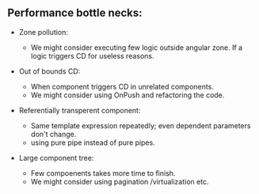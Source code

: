 ## Performance bottle necks:

* Zone pollution:
   * We might consider executing few logic outside angular zone. If a logic triggers CD for useless reasons.

* Out of bounds CD: 
   * When component triggers CD in unrelated components.
   * We might consider using OnPush and refactoring the code.

* Referentially transperent component:
   * Same template expression repeatedly; even dependent parameters don't change.
   * using pure pipe instead of pure pipes.

* Large component tree:
   * Few compoenents takes more time to finish.
   * We might consider using pagination /virtualization etc.
